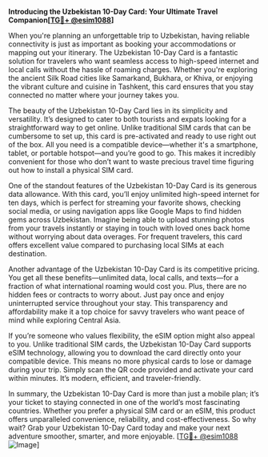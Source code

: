 **Introducing the Uzbekistan 10-Day Card: Your Ultimate Travel Companion[[TG💪+ @esim1088](https://t.me/s/esim1088)]**

When you're planning an unforgettable trip to Uzbekistan, having reliable connectivity is just as important as booking your accommodations or mapping out your itinerary. The Uzbekistan 10-Day Card is a fantastic solution for travelers who want seamless access to high-speed internet and local calls without the hassle of roaming charges. Whether you're exploring the ancient Silk Road cities like Samarkand, Bukhara, or Khiva, or enjoying the vibrant culture and cuisine in Tashkent, this card ensures that you stay connected no matter where your journey takes you.

The beauty of the Uzbekistan 10-Day Card lies in its simplicity and versatility. It’s designed to cater to both tourists and expats looking for a straightforward way to get online. Unlike traditional SIM cards that can be cumbersome to set up, this card is pre-activated and ready to use right out of the box. All you need is a compatible device—whether it's a smartphone, tablet, or portable hotspot—and you’re good to go. This makes it incredibly convenient for those who don’t want to waste precious travel time figuring out how to install a physical SIM card.

One of the standout features of the Uzbekistan 10-Day Card is its generous data allowance. With this card, you’ll enjoy unlimited high-speed internet for ten days, which is perfect for streaming your favorite shows, checking social media, or using navigation apps like Google Maps to find hidden gems across Uzbekistan. Imagine being able to upload stunning photos from your travels instantly or staying in touch with loved ones back home without worrying about data overages. For frequent travelers, this card offers excellent value compared to purchasing local SIMs at each destination.

Another advantage of the Uzbekistan 10-Day Card is its competitive pricing. You get all these benefits—unlimited data, local calls, and texts—for a fraction of what international roaming would cost you. Plus, there are no hidden fees or contracts to worry about. Just pay once and enjoy uninterrupted service throughout your stay. This transparency and affordability make it a top choice for savvy travelers who want peace of mind while exploring Central Asia.

If you’re someone who values flexibility, the eSIM option might also appeal to you. Unlike traditional SIM cards, the Uzbekistan 10-Day Card supports eSIM technology, allowing you to download the card directly onto your compatible device. This means no more physical cards to lose or damage during your trip. Simply scan the QR code provided and activate your card within minutes. It’s modern, efficient, and traveler-friendly.

In summary, the Uzbekistan 10-Day Card is more than just a mobile plan; it’s your ticket to staying connected in one of the world’s most fascinating countries. Whether you prefer a physical SIM card or an eSIM, this product offers unparalleled convenience, reliability, and cost-effectiveness. So why wait? Grab your Uzbekistan 10-Day Card today and make your next adventure smoother, smarter, and more enjoyable. [[TG💪+ @esim1088](https://t.me/s/esim1088) ![Image](https://i.postimg.cc/Y0z9fWf4/image.png)]